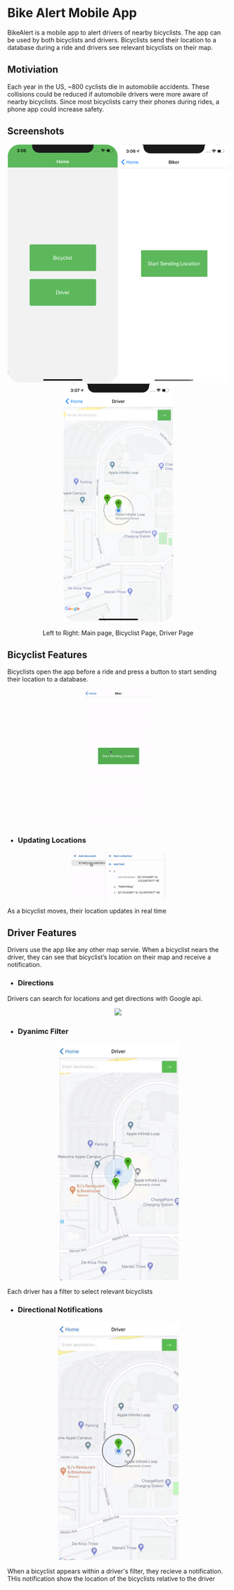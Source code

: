 # Bike Alert Mobile App

BikeAlert is a mobile app to alert drivers of nearby bicyclists. The app can be used by both bicyclists and drivers. Bicyclists send their location to a database during a ride and drivers see relevant bicyclists on their map. 

<!--<p align="center"><img src="readmeFiles/appIcon.png?raw=true" /></p>-->

## Motiviation

Each year in the US, ~800 cyclists die in automobile accidents. These collisions could be reduced if automobile drivers were more aware of nearby bicyclists. Since most bicyclists carry their phones during rides, a phone app could increase safety.

## Screenshots

<p align="center">
  <img src="readmeFiles/mainPage.png?raw=true" />
  <img src="readmeFiles/bikerInitial.png?raw=true" />
  <img src="readmeFiles/mapInitial.png?raw=true" />
</p>

<p align="center">
  Left to Right: Main page, Bicyclist Page, Driver Page
</p>

## Bicyclist Features

Bicyclists open the app before a ride and press a button to start sending their location to a database.

<p align="center"><img src="readmeFiles/startSend.gif?raw=true" /></p>

* ### Updating Locations

<p align="center"><img src="readmeFiles/updatingDatabase.gif?raw=true" /></p>

As a bicyclist moves, their location updates in real time

## Driver Features

Drivers use the app like any other map servie. When a bicyclist nears the driver, they can see that bicyclist’s location on their map and receive a notification.

* ### Directions  

Drivers can search for locations and get directions with Google api.

<p align="center"><img src="readmeFiles/mapDirectionsCrop.gif?raw=true" /></p>

* ### Dyanimc Filter 

<p align="center"><img src="readmeFiles/workingFilterSmall.gif?raw=true" /></p>

Each driver has a filter to select relevant bicyclists

* ### Directional Notifications

<p align="center"><img src="readmeFiles/workingNotificationsSmall.gif?raw=true" /></p>

When a bicyclist appears within a driver's filter, they recieve a notification. THis notification show the location of the bicyclists relative to the driver


